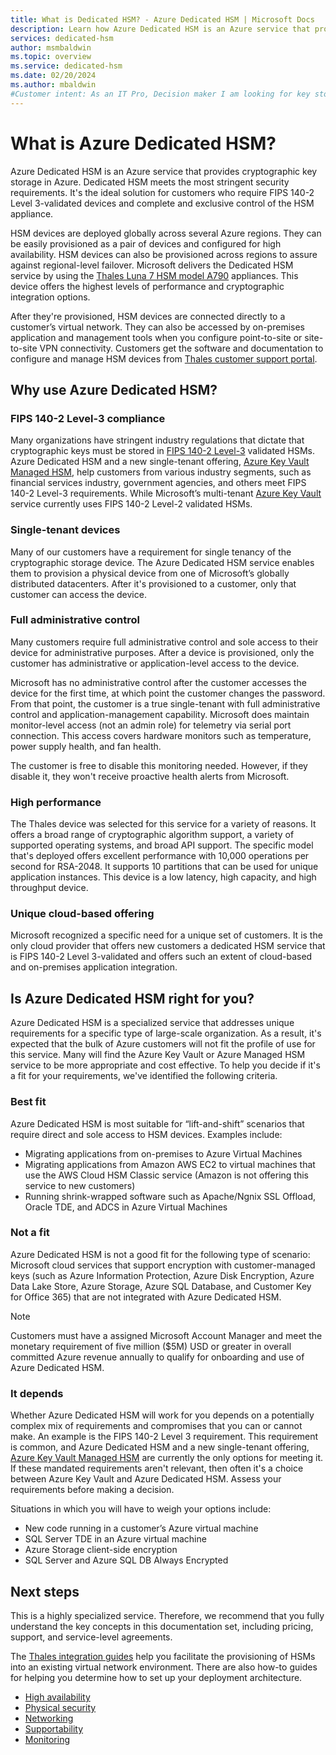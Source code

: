 ```yaml
---
title: What is Dedicated HSM? - Azure Dedicated HSM | Microsoft Docs
description: Learn how Azure Dedicated HSM is an Azure service that provides cryptographic key storage in Azure.
services: dedicated-hsm
author: msmbaldwin
ms.topic: overview
ms.service: dedicated-hsm
ms.date: 02/20/2024
ms.author: mbaldwin
#Customer intent: As an IT Pro, Decision maker I am looking for key storage capability within Azure Cloud that meets FIPS 140-2 Level 3 certification and that gives me exclusive access to the hardware.
---
```


# What is Azure Dedicated HSM?

Azure Dedicated HSM is an Azure service that provides cryptographic key storage in Azure. Dedicated HSM meets the most stringent security requirements. It's the ideal solution for customers who require FIPS 140-2 Level 3-validated devices and complete and exclusive control of the HSM appliance. 

 HSM devices are deployed globally across several Azure regions. They can be easily provisioned as a pair of devices and configured for high availability. HSM devices can also be provisioned across regions to assure against regional-level failover. Microsoft delivers the Dedicated HSM service by using the [Thales Luna 7 HSM model A790](https://cpl.thalesgroup.com/encryption/hardware-security-modules/network-hsms) appliances. This device offers the highest levels of performance and cryptographic integration options. 

After they're provisioned, HSM devices are connected directly to a customer’s virtual network. They can also be accessed by on-premises application and management tools when you configure point-to-site or site-to-site VPN connectivity. Customers get the software and documentation to configure and manage HSM devices from [Thales customer support portal](https://supportportal.thalesgroup.com/csm).

## Why use Azure Dedicated HSM?

### FIPS 140-2 Level-3 compliance

Many organizations have stringent industry regulations that dictate that cryptographic keys must be stored in [FIPS 140-2 Level-3](https://csrc.nist.gov/publications/detail/fips/140/2/final) validated HSMs. Azure Dedicated HSM and a new single-tenant offering, [Azure Key Vault Managed HSM](../key-vault/managed-hsm/index.yml), help customers from various industry segments, such as financial services industry, government agencies, and others meet FIPS 140-2 Level-3 requirements. While Microsoft’s multi-tenant [Azure Key Vault](../key-vault/index.yml) service currently uses FIPS 140-2 Level-2 validated HSMs. 

### Single-tenant devices

Many of our customers have a requirement for single tenancy of the cryptographic storage device. The Azure Dedicated HSM service enables them to provision a physical device from one of Microsoft’s globally distributed datacenters. After it's provisioned to a customer, only that customer can access the device.

### Full administrative control

Many customers require full administrative control and sole access to their device for administrative purposes. After a device is provisioned, only the customer has administrative or application-level access to the device.

 Microsoft has no administrative control after the customer accesses the device for the first time, at which point the customer changes the password. From that point, the customer is a true single-tenant with full administrative control and application-management capability. Microsoft does maintain monitor-level access (not an admin role) for telemetry via serial port connection. This access covers hardware monitors such as temperature, power supply health, and fan health. 

 The customer is free to disable this monitoring needed. However, if they disable it, they won't receive proactive health alerts from Microsoft.

### High performance

The Thales device was selected for this service for a variety of reasons. It offers a broad range of cryptographic algorithm support, a variety of supported operating systems, and broad API support. The specific model that's deployed offers excellent performance with 10,000 operations per second for RSA-2048. It supports 10 partitions that can be used for unique application instances. This device is a low latency, high capacity, and high throughput device.

### Unique cloud-based offering

Microsoft recognized a specific need for a unique set of customers. It is the only cloud provider that offers new customers a dedicated HSM service that is FIPS 140-2 Level 3-validated and offers such an extent of cloud-based and on-premises application integration.

## Is Azure Dedicated HSM right for you?

Azure Dedicated HSM is a specialized service that addresses unique requirements for a specific type of large-scale organization. As a result, it's expected that the bulk of Azure customers will not fit the profile of use for this service. Many will find the Azure Key Vault or Azure Managed HSM service to be more appropriate and cost effective. To help you decide if it's a fit for your requirements, we've identified the following criteria.

### Best fit

Azure Dedicated HSM is most suitable for “lift-and-shift” scenarios that require direct and sole access to HSM devices. Examples include:

- Migrating applications from on-premises to Azure Virtual Machines
- Migrating applications from Amazon AWS EC2 to virtual machines that use the AWS Cloud HSM Classic service (Amazon is not offering this service to new customers)
- Running shrink-wrapped software such as Apache/Ngnix SSL Offload, Oracle TDE, and ADCS in Azure Virtual Machines 

### Not a fit

Azure Dedicated HSM is not a good fit for the following type of scenario: Microsoft cloud services that support encryption with customer-managed keys (such as Azure Information Protection, Azure Disk Encryption, Azure Data Lake Store, Azure Storage, Azure SQL Database, and Customer Key for Office 365) that are not integrated with Azure Dedicated HSM.

> [!NOTE]
> Customers must have a assigned Microsoft Account Manager and meet the monetary requirement of five million ($5M) USD or greater in overall committed Azure revenue annually to qualify for onboarding and use of Azure Dedicated HSM.  

### It depends

Whether Azure Dedicated HSM will work for you depends on a potentially complex mix of requirements and compromises that you can or cannot make. An example is the FIPS 140-2 Level 3 requirement. This requirement is common, and Azure Dedicated HSM and a new single-tenant offering, [Azure Key Vault Managed HSM](../key-vault/managed-hsm/index.yml) are currently the only options for meeting it. If these mandated requirements aren't relevant, then often it's a choice between Azure Key Vault and Azure Dedicated HSM. Assess your requirements before making a decision.

Situations in which you will have to weigh your options include: 

- New code running in a customer’s Azure virtual machine
- SQL Server TDE in an Azure virtual machine
- Azure Storage client-side encryption
- SQL Server and Azure SQL DB Always Encrypted

## Next steps

This is a highly specialized service. Therefore, we recommend that you fully understand the key concepts in this documentation set, including pricing, support, and service-level agreements. 

The [Thales integration guides](https://cpl.thalesgroup.com/partners/overview) help you facilitate the provisioning of HSMs into an existing virtual network environment. There are also how-to guides for helping you determine how to set up your deployment architecture.

* [High availability](high-availability.md)
* [Physical security](physical-security.md)
* [Networking](networking.md)
* [Supportability](supportability.md)
* [Monitoring](monitoring.md)

